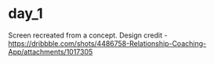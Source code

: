 # day_1
Screen recreated from a concept.
Design credit - https://dribbble.com/shots/4486758-Relationship-Coaching-App/attachments/1017305
